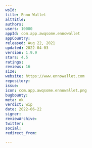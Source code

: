 ```yaml
---
wsId: 
title: Enno Wallet
altTitle: 
authors: 
users: 10000
appId: com.app.awqsome.ennowallet
appCountry: 
released: Aug 22, 2021
updated: 2022-04-03
version: 1.9.9
stars: 4.5
ratings: 
reviews: 16
size: 
website: https://www.ennowallet.com
repository: 
issue: 
icon: com.app.awqsome.ennowallet.png
bugbounty: 
meta: ok
verdict: wip
date: 2022-06-22
signer: 
reviewArchive: 
twitter: 
social: 
redirect_from: 

---
```


